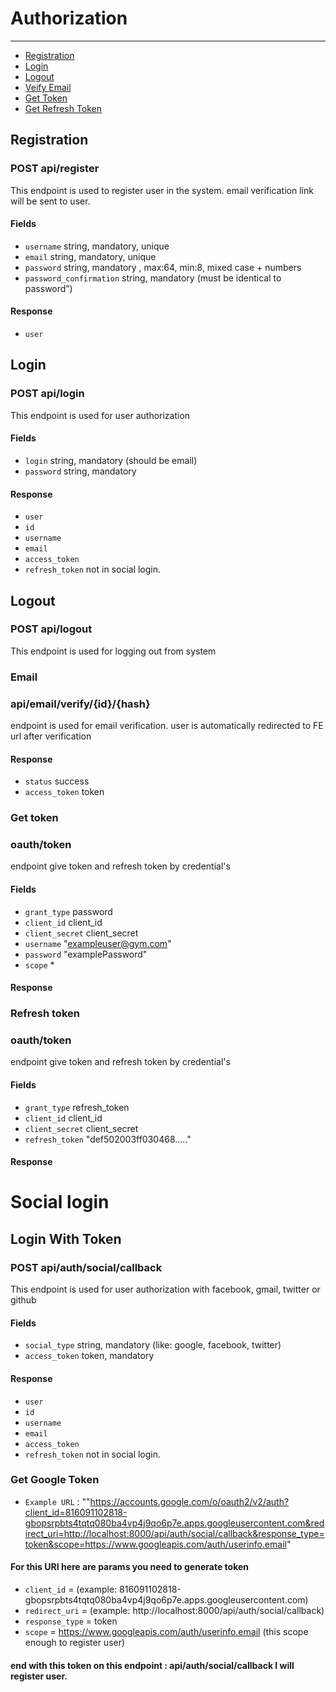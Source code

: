 # Authorization

---

- [Registration](#registration)
- [Login](#login)
- [Logout](#logout)
- [Veify Email](#verify-email)
- [Get Token](#get_token)
- [Get Refresh Token](#refresh_token)

<a name="registration"></a>
## Registration
### POST api/register
This endpoint is used to register user in the system.
email verification link will be sent to user. 


#### Fields
* `username` string, mandatory, unique
* `email` string, mandatory, unique
* `password` string, mandatory , max:64, min:8, mixed case + numbers
* `password_confirmation` string, mandatory (must be identical to password”)


#### Response
* `user`

<a name="login"></a>
## Login
### POST api/login
This endpoint is used for user authorization

#### Fields
* `login` string, mandatory (should be email)
* `password` string, mandatory
#### Response
* `user`
* `id`
* `username`
* `email`
* `access_token` 
* `refresh_token` not in social login.

<a name="logout"></a>
## Logout
### POST api/logout
This endpoint is used for logging out from system

<a name="verify-email"></a>
### Email
### api/email/verify/{id}/{hash}
endpoint is used for email verification.
user is automatically redirected to FE url after verification

#### Response
* `status` success
* `access_token` token

<a name="get_token"></a>
### Get token
### oauth/token
endpoint give token and refresh token by credential's
#### Fields
* `grant_type` password
* `client_id` client_id
* `client_secret` client_secret
* `username` "exampleuser@gym.com"
* `password` "examplePassword"
* `scope` *

#### Response

<a name="refresh_token"></a>
### Refresh token
### oauth/token
endpoint give token and refresh token by credential's
#### Fields
* `grant_type` refresh_token
* `client_id` client_id
* `client_secret` client_secret
* `refresh_token` "def502003ff030468....."

#### Response

# Social login

<a name="social-login"></a>
## Login With Token
### POST api/auth/social/callback
This endpoint is used for user authorization with facebook, gmail, twitter or github

#### Fields
* `social_type` string, mandatory (like: google, facebook, twitter)
* `access_token` token, mandatory
#### Response
* `user`
* `id`
* `username`
* `email`
* `access_token`
* `refresh_token` not in social login.

### Get Google Token
* `Example URL` : ""https://accounts.google.com/o/oauth2/v2/auth?client_id=816091102818-gbopsrpbts4tqtq080ba4vp4j9qo6p7e.apps.googleusercontent.com&redirect_uri=http://localhost:8000/api/auth/social/callback&response_type=token&scope=https://www.googleapis.com/auth/userinfo.email"

#### For this URI here are params you need to generate token
* `client_id` = (example: 816091102818-gbopsrpbts4tqtq080ba4vp4j9qo6p7e.apps.googleusercontent.com)
* `redirect_uri` = (example: http://localhost:8000/api/auth/social/callback)
* `response_type` = token
* `scope` = https://www.googleapis.com/auth/userinfo.email   (this scope enough to register user)
#### end with this token on this endpoint : api/auth/social/callback  I will register user.

